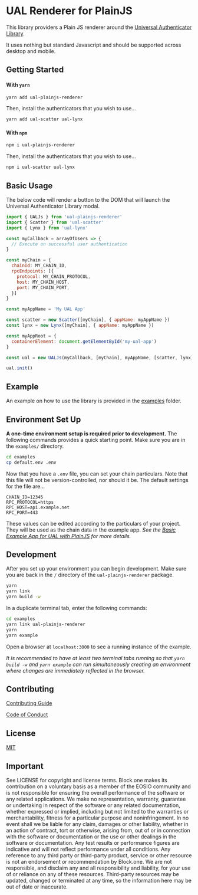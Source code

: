# UAL Renderer for PlainJS

This library providers a Plain JS renderer around the [Universal Authenticator Library](https://github.com/EOSIO/universal-authenticator-library/).

It uses nothing but standard Javascript and should be supported across desktop and mobile.

## Getting Started
#### With ``yarn``
```bash
yarn add ual-plainjs-renderer
```
Then, install the authenticators that you wish to use...
```bash
yarn add ual-scatter ual-lynx
```
#### With ``npm``
```bash
npm i ual-plainjs-renderer
```
Then, install the authenticators that you wish to use...
```bash
npm i ual-scatter ual-lynx
```


## Basic Usage
The below code will render a button to the DOM that will launch the Universal Authenticator Library modal.
```javascript
import { UALJs } from 'ual-plainjs-renderer'
import { Scatter } from 'ual-scatter'
import { Lynx } from 'ual-lynx'

const myCallback = arrayOfUsers => {
  // Execute on successful user authentication
}

const myChain = {
  chainId: MY_CHAIN_ID,
  rpcEndpoints: [{
    protocol: MY_CHAIN_PROTOCOL,
    host: MY_CHAIN_HOST,
    port: MY_CHAIN_PORT,
  }]
}

const myAppName = 'My UAL App'

const scatter = new Scatter([myChain], { appName: myAppName })
const lynx = new Lynx([myChain], { appName: myAppName })

const myAppRoot = {
  containerElement: document.getElementById('my-ual-app')
}

const ual = new UALJs(myCallback, [myChain], myAppName, [scatter, lynx], myAppRoot)

ual.init()
```

## Example
An example on how to use the library is provided in the [examples](https://github.com/EOSIO/universal-authenticator-library/tree/develop/examples) folder.

## Environment Set Up
**A one-time environment setup is required prior to development.**  The following commands provides a quick starting point.  Make sure you are in the ``examples/`` directory.
```bash
cd examples
cp default.env .env
```
Now that you have a ``.env`` file, you can set your chain particulars.  Note that this file will not be version-controlled, nor should it be.
The default settings for the file are...
```
CHAIN_ID=12345
RPC_PROTOCOL=https
RPC_HOST=api.example.net
RPC_PORT=443
```
These values can be edited according to the particulars of your project.  They will be used as the chain data in the example app.
*See the [Basic Example App for UAL with PlainJS](https://github.com/EOSIO/ual-plainjs-renderer/tree/develop/examples) for more details.*

## Development
After you set up your environment you can begin development.  Make sure you are back in the ``/`` directory of the ``ual-plainjs-renderer`` package.
```bash
yarn
yarn link
yarn build -w
```

In a duplicate terminal tab, enter the following commands:
```bash
cd examples
yarn link ual-plainjs-renderer
yarn
yarn example
```

Open a browser at `localhost:3000` to see a running instance of the example.

*It is recommended to have at least two terminal tabs running so that `yarn build -w` and `yarn example` can run simultaneously creating an environment where changes are immediately reflected in the browser.*

## Contributing

[Contributing Guide](https://github.com/EOSIO/universal-authenticator-library/blob/develop/CONTRIBUTING.md)

[Code of Conduct](https://github.com/EOSIO/universal-authenticator-library/blob/develop/CONTRIBUTING.md#conduct)

## License

[MIT](https://github.com/EOSIO/universal-authenticator-library/blob/develop/LICENSE)

## Important

See LICENSE for copyright and license terms.  Block.one makes its contribution on a voluntary basis as a member of the EOSIO community and is not responsible for ensuring the overall performance of the software or any related applications.  We make no representation, warranty, guarantee or undertaking in respect of the software or any related documentation, whether expressed or implied, including but not limited to the warranties or merchantability, fitness for a particular purpose and noninfringement. In no event shall we be liable for any claim, damages or other liability, whether in an action of contract, tort or otherwise, arising from, out of or in connection with the software or documentation or the use or other dealings in the software or documentation.  Any test results or performance figures are indicative and will not reflect performance under all conditions.  Any reference to any third party or third-party product, service or other resource is not an endorsement or recommendation by Block.one.  We are not responsible, and disclaim any and all responsibility and liability, for your use of or reliance on any of these resources. Third-party resources may be updated, changed or terminated at any time, so the information here may be out of date or inaccurate.
